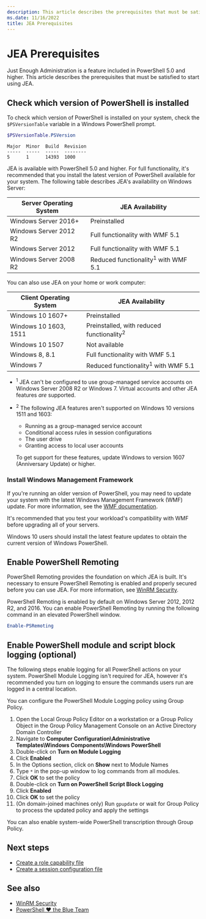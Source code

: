 ```yaml
---
description: This article describes the prerequisites that must be satisfied to start using JEA.
ms.date: 11/16/2022
title: JEA Prerequisites
---
```

# JEA Prerequisites

Just Enough Administration is a feature included in PowerShell 5.0 and higher. This article
describes the prerequisites that must be satisfied to start using JEA.

## Check which version of PowerShell is installed

To check which version of PowerShell is installed on your system, check the `$PSVersionTable`
variable in a Windows PowerShell prompt.

```powershell
$PSVersionTable.PSVersion
```

```Output
Major  Minor  Build  Revision
-----  -----  -----  --------
5      1      14393  1000
```

JEA is available with PowerShell 5.0 and higher. For full functionality, it's recommended that you
install the latest version of PowerShell available for your system. The following table describes
JEA's availability on Windows Server:

| Server Operating System |                JEA Availability                |
| ----------------------- | ---------------------------------------------- |
| Windows Server 2016+    | Preinstalled                                   |
| Windows Server 2012 R2  | Full functionality with WMF 5.1                |
| Windows Server 2012     | Full functionality with WMF 5.1                |
| Windows Server 2008 R2  | Reduced functionality<sup>1</sup> with WMF 5.1 |

You can also use JEA on your home or work computer:

| Client Operating System |                   JEA Availability                   |
| ----------------------- | ---------------------------------------------------- |
| Windows 10 1607+        | Preinstalled                                         |
| Windows 10 1603, 1511   | Preinstalled, with reduced functionality<sup>2</sup> |
| Windows 10 1507         | Not available                                        |
| Windows 8, 8.1          | Full functionality with WMF 5.1                      |
| Windows 7               | Reduced functionality<sup>1</sup> with WMF 5.1       |

- <sup>1</sup> JEA can't be configured to use group-managed service accounts on Windows Server 2008
  R2 or Windows 7. Virtual accounts and other JEA features *are* supported.

- <sup>2</sup> The following JEA features aren't supported on Windows 10 versions 1511 and 1603:

  - Running as a group-managed service account
  - Conditional access rules in session configurations
  - The user drive
  - Granting access to local user accounts

  To get support for these features, update Windows to version 1607 (Anniversary Update) or higher.

### Install Windows Management Framework

If you're running an older version of PowerShell, you may need to update your system with the latest
Windows Management Framework (WMF) update. For more information, see the [WMF documentation][02].

It's recommended that you test your workload's compatibility with WMF before upgrading all of your
servers.

Windows 10 users should install the latest feature updates to obtain the current version of Windows
PowerShell.

## Enable PowerShell Remoting

PowerShell Remoting provides the foundation on which JEA is built. It's necessary to ensure
PowerShell Remoting is enabled and properly secured before you can use JEA. For more information,
see [WinRM Security][01].

PowerShell Remoting is enabled by default on Windows Server 2012, 2012 R2, and 2016. You can enable
PowerShell Remoting by running the following command in an elevated PowerShell window.

```powershell
Enable-PSRemoting
```

## Enable PowerShell module and script block logging (optional)

The following steps enable logging for all PowerShell actions on your system. PowerShell Module
Logging isn't required for JEA, however it's recommended you turn on logging to ensure the commands
users run are logged in a central location.

You can configure the PowerShell Module Logging policy using Group Policy.

1. Open the Local Group Policy Editor on a workstation or a Group Policy Object in the Group Policy
   Management Console on an Active Directory Domain Controller
1. Navigate to **Computer Configuration\\Administrative Templates\\Windows Components\\Windows
   PowerShell**
1. Double-click on **Turn on Module Logging**
1. Click **Enabled**
1. In the Options section, click on **Show** next to Module Names
1. Type `*` in the pop-up window to log commands from all modules.
1. Click **OK** to set the policy
1. Double-click on **Turn on PowerShell Script Block Logging**
1. Click **Enabled**
1. Click **OK** to set the policy
1. (On domain-joined machines only) Run `gpupdate` or wait for Group Policy to process the updated
   policy and apply the settings

You can also enable system-wide PowerShell transcription through Group Policy.

## Next steps

- [Create a role capability file][04]
- [Create a session configuration file][05]

## See also

- [WinRM Security][01]
- [PowerShell ♥ the Blue Team][03]

<!-- link references -->
[01]: /powershell/scripting/learn/remoting/winrmsecurity
[02]: /powershell/scripting/wmf/overview
[03]: https://devblogs.microsoft.com/powershell/powershell-the-blue-team/
[04]: role-capabilities.md
[05]: session-configurations.md
